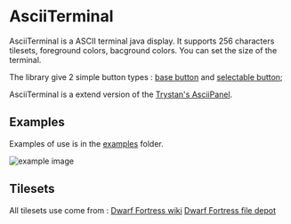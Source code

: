 # AsciiTerminal

AsciiTerminal is a ASCII terminal java display. It supports 256 characters tilesets, foreground colors, bacground colors.
You can set the size of the terminal.

The library give 2 simple button types : [base button](https://github.com/julianmaster/AsciiTerminal/blob/master/src/ui/AsciiTerminalButton.java) and [selectable button](https://github.com/julianmaster/AsciiTerminal/blob/master/src/ui/AsciiSelectableTerminalButton.java); 

AsciiTerminal is a extend version of the [Trystan's AsciiPanel](https://github.com/trystan/AsciiPanel).

## Examples

Examples of use is in the [examples](https://github.com/julianmaster/AsciiTerminal/tree/master/src/examples) folder.

![example image](https://github.com/julianmaster/AsciiTerminal/master/readme-media/screenshot-1.png)

## Tilesets

All tilesets use come from :
[Dwarf Fortress wiki](http://dwarffortresswiki.org/Tileset_repository)
[Dwarf Fortress file depot](http://dffd.bay12games.com/category.php?id=16)


